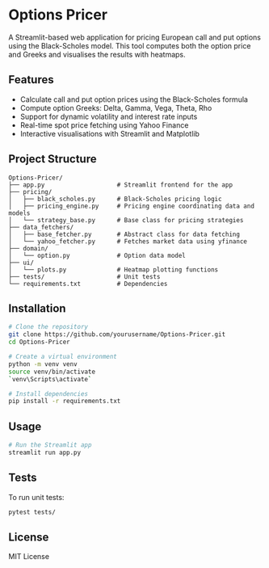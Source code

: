 
# Options Pricer

A Streamlit-based web application for pricing European call and put options using the Black-Scholes model. This tool computes both the option price and Greeks and visualises the results with heatmaps.

## Features

- Calculate call and put option prices using the Black-Scholes formula
- Compute option Greeks: Delta, Gamma, Vega, Theta, Rho
- Support for dynamic volatility and interest rate inputs
- Real-time spot price fetching using Yahoo Finance
- Interactive visualisations with Streamlit and Matplotlib

## Project Structure

```
Options-Pricer/
├── app.py                    # Streamlit frontend for the app
├── pricing/
│   ├── black_scholes.py      # Black-Scholes pricing logic
│   ├── pricing_engine.py     # Pricing engine coordinating data and models
│   └── strategy_base.py      # Base class for pricing strategies
├── data_fetchers/
│   ├── base_fetcher.py       # Abstract class for data fetching
│   └── yahoo_fetcher.py      # Fetches market data using yfinance
├── domain/
│   └── option.py             # Option data model
├── ui/
│   └── plots.py              # Heatmap plotting functions
├── tests/                    # Unit tests
└── requirements.txt          # Dependencies
```

## Installation

```bash
# Clone the repository
git clone https://github.com/yourusername/Options-Pricer.git
cd Options-Pricer

# Create a virtual environment
python -m venv venv
source venv/bin/activate
`venv\Scripts\activate`

# Install dependencies
pip install -r requirements.txt
```

## Usage

```bash
# Run the Streamlit app
streamlit run app.py
```

## Tests

To run unit tests:

```bash
pytest tests/
```

## License

MIT License
